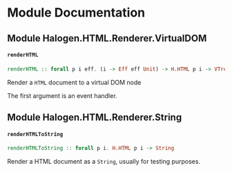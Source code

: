 # Module Documentation

## Module Halogen.HTML.Renderer.VirtualDOM

#### `renderHTML`

``` purescript
renderHTML :: forall p i eff. (i -> Eff eff Unit) -> H.HTML p i -> VTree
```

Render a `HTML` document to a virtual DOM node

The first argument is an event handler.


## Module Halogen.HTML.Renderer.String

#### `renderHTMLToString`

``` purescript
renderHTMLToString :: forall p i. H.HTML p i -> String
```

Render a HTML document as a `String`, usually for testing purposes.



